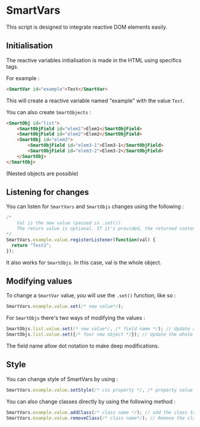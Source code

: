 # SmartVars

This script is designed to integrate reactive DOM elements easily.

## Initialisation

The reactive variables initialisation is made in the HTML using specifics tags.

For example :

```html
<SmartVar id="example">Test</SmartVar>
```

This will create a reactive variable named "example" with the value `Test`.

You can also create `SmartObjects` :

```html
<SmartObj id="list">
	<SmartObjField id="elem1">Elem1</SmartObjField>
	<SmartObjField id="elem2">Elem2</SmartObjField>
	<SmartObj id="elem3">
		<SmartObjField id="elem3-1">Elem3-1</SmartObjField>
		<SmartObjField id="elem3-2">Elem3-2</SmartObjField>
	</SmartObj>
</SmartObj>
```

(Nested objects are possible)

## Listening for changes

You can listen for `SmartVars` and `SmartObjs` changes using the following :

```javascript
/*
	Val is the new value (passed in .set())
	The return value is optional. If it's provided, the returned content will be used for the render. If not, val will be.
*/
SmartVars.example.value.registerListener(function(val) {
  return "Test2";
});
```

It also works for `SmartObjs`. In this case, val is the whole object.

## Modifying values

To change a `SmartVar` value, you will use the `.set()` function, like so :

```javascript
SmartVars.example.value.set(/* new value*/);
```

For `SmartObjs` there's two ways of modifying the values :

```javascript
SmartObjs.list.value.set(/* new value*/, /* field name */); // Update a single field
SmartObjs.list.value.set({/* Your new object */}); // Update the whole object
```

The field name allow dot notation to make deep modifications.

## Style

You can change style of SmartVars by using :

```javascript
SmartVars.example.value.setStyle(/* css property */, /* property value */);
```

You can also change classes directly by using the following method :

```javascript
SmartVars.example.value.addClass(/* class name */); // add the class to the associated html node
SmartVars.example.value.removeClass(/* class name*/); // Remove the class for the associated html node
```
